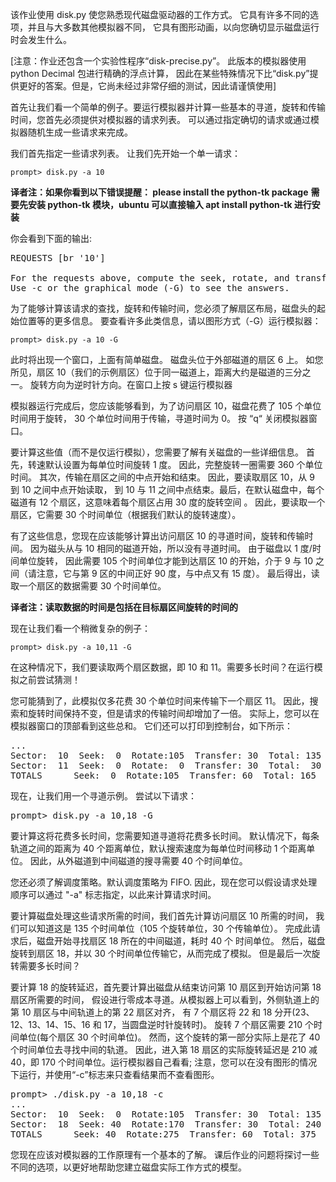 该作业使用 disk.py 使您熟悉现代磁盘驱动器的工作方式。 
它具有许多不同的选项，并且与大多数其他模拟器不同，
它具有图形动画，以向您确切显示磁盘运行时会发生什么。

[注意：作业还包含一个实验性程序“disk-precise.py”。 
此版本的模拟器使用 python Decimal 包进行精确的浮点计算，
因此在某些特殊情况下比“disk.py”提供更好的答案。但是，它尚未经过非常仔细的测试，因此请谨慎使用]

首先让我们看一个简单的例子。要运行模拟器并计算一些基本的寻道，旋转和传输时间，您首先必须提供对模拟器的请求列表。
可以通过指定确切的请求或通过模拟器随机生成一些请求来完成。

我们首先指定一些请求列表。 让我们先开始一个单一请求：

```shell script
prompt> disk.py -a 10
```

**译者注：如果你看到以下错误提醒： please install the python-tk package**
**需要先安装 python-tk 模块，ubuntu 可以直接输入 apt install python-tk 进行安装**

你会看到下面的输出:

<pre>
REQUESTS [br '10']

For the requests above, compute the seek, rotate, and transfer times.
Use -c or the graphical mode (-G) to see the answers.
</pre>

为了能够计算该请求的查找，旋转和传输时间，您必须了解扇区布局，磁盘头的起始位置等的更多信息。 
要查看许多此类信息，请以图形方式（-G）运行模拟器：

```shell script
prompt> disk.py -a 10 -G
```

此时将出现一个窗口，上面有简单磁盘。 磁盘头位于外部磁道的扇区 6 上。
如您所见，扇区 10（我们的示例扇区）位于同一磁道上，距离大约是磁道的三分之一。
旋转方向为逆时针方向。在窗口上按 s 键运行模拟器

模拟器运行完成后，您应该能够看到，为了访问扇区 10，磁盘花费了 105 个单位时间用于旋转， 
30 个单位时间用于传输，寻道时间为 0。 按 “q“ 关闭模拟器窗口。

要计算这些值（而不是仅运行模拟），您需要了解有关磁盘的一些详细信息。 
首先，转速默认设置为每单位时间旋转 1 度。 因此，完整旋转一圈需要 360 个单位时间。
其次，传输在扇区之间的中点开始和结束。 因此，要读取扇区 10，从 9 到 10 之间中点开始读取，
到 10 与 11 之间中点结束。最后，在默认磁盘中，每个磁道有 12 个扇区，这意味着每个扇区占用 30 度的旋转空间 。 
因此，要读取一个扇区，它需要 30 个时间单位（根据我们默认的旋转速度）。

有了这些信息，您现在应该能够计算出访问扇区 10 的寻道时间，旋转和传输时间。
因为磁头从与 10 相同的磁道开始，所以没有寻道时间。 由于磁盘以 1 度/时间单位旋转，
因此需要 105 个时间单位才能到达扇区 10 的开始，介于 9 与 10 之间（请注意，它与第 9 区的中间正好 90 度，与中点又有 15 度）。 
最后得出，读取一个扇区的数据需要 30 个时间单位。

**译者注：读取数据的时间是包括在目标扇区间旋转的时间的**

现在让我们看一个稍微复杂的例子：

```shell script
prompt> disk.py -a 10,11 -G
```

在这种情况下，我们要读取两个扇区数据，即 10 和 11。需要多长时间？在运行模拟之前尝试猜测！

您可能猜到了，此模拟仅多花费 30 个单位时间来传输下一个扇区 11。
因此，搜索和旋转时间保持不变，但是请求的传输时间却增加了一倍。
实际上，您可以在模拟器窗口的顶部看到这些总和。 它们还可以打印到控制台，如下所示：

<pre>
...
Sector:  10  Seek:  0  Rotate:105  Transfer: 30  Total: 135
Sector:  11  Seek:  0  Rotate:  0  Transfer: 30  Total:  30
TOTALS      Seek:  0  Rotate:105  Transfer: 60  Total: 165
</pre>

现在，让我们用一个寻道示例。 尝试以下请求：

<pre>
prompt> disk.py -a 10,18 -G
</pre>

要计算这将花费多长时间，您需要知道寻道将花费多长时间。 
默认情况下，每条轨道之间的距离为 40 个距离单位，默认搜索速度为每单位时间移动 1 个距离单位。 
因此，从外磁道到中间磁道的搜寻需要 40 个时间单位。

您还必须了解调度策略。默认调度策略为 FIFO.
因此，现在您可以假设请求处理顺序可以通过 "-a" 标志指定，以此来计算请求时间。

要计算磁盘处理这些请求所需的时间，我们首先计算访问扇区 10 所需的时间，
我们可以知道这是 135 个时间单位（105 个旋转单位，30 个传输单位）。 
完成此请求后，磁盘开始寻找扇区 18 所在的中间磁道，耗时 40 个 时间单位。 
然后，磁盘旋转到扇区 18，并以 30 个时间单位传输它，从而完成了模拟。 但是最后一次旋转需要多长时间？

要计算 18 的旋转延迟，首先要计算出磁盘从结束访问第 10 扇区到开始访问第 18 扇区所需要的时间，
假设进行零成本寻道。从模拟器上可以看到，外侧轨道上的第 10 扇区与中间轨道上的第 22 扇区对齐，
有 7 个扇区将 22 和 18 分开(23、12、13、14、15、16 和 17，当圆盘逆时针旋转时)。
旋转 7 个扇区需要 210 个时间单位(每个扇区 30 个时间单位)。
然而，这个旋转的第一部分实际上是花了 40 个时间单位去寻找中间的轨道。
因此，进入第 18 扇区的实际旋转延迟是 210 减 40，即 170 个时间单位。运行模拟器自己看看;
注意，您可以在没有图形的情况下运行，并使用“-c”标志来只查看结果而不查看图形。

<pre>
prompt> ./disk.py -a 10,18 -c
...
Sector:  10  Seek:  0  Rotate:105  Transfer: 30  Total: 135
Sector:  18  Seek: 40  Rotate:170  Transfer: 30  Total: 240
TOTALS      Seek: 40  Rotate:275  Transfer: 60  Total: 375
</pre>

您现在应该对模拟器的工作原理有一个基本的了解。 课后作业的问题将探讨一些不同的选项，以更好地帮助您建立磁盘实际工作方式的模型。
